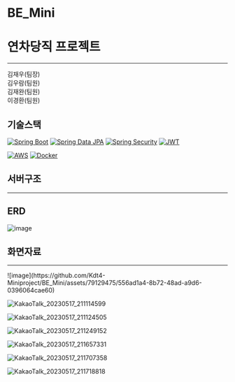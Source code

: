 # BE_Mini
<h1>연차당직 프로젝트</h1>




<hr>
<div>김재우(팀장)</div>
<div>김우람(팀원)</div>
<div>김재완(팀원)</div>
<div>이경환(팀원)</div>

<h2>기술스택</h2>

[![Spring Boot](https://img.shields.io/badge/Spring%20Boot-Framework-brightgreen.svg)](https://spring.io/projects/spring-boot)
[![Spring Data JPA](https://img.shields.io/badge/Spring%20Data%20JPA-ORM-yellow.svg)](https://spring.io/projects/spring-data-jpa)
[![Spring Security](https://img.shields.io/badge/Spring%20Security-Security-blue.svg)](https://spring.io/projects/spring-security)
[![JWT](https://img.shields.io/badge/JWT-Authentication-orange.svg)](https://jwt.io/)

[![AWS](https://img.shields.io/badge/AWS-Cloud-orange.svg)](https://aws.amazon.com/)
[![Docker](https://img.shields.io/badge/Docker-Container-blue.svg)](https://www.docker.com/)


<h2>서버구조</h2>
<hr>





<h2>ERD</h2>

![image](https://github.com/Kdt4-Miniproject/BE_Mini/assets/79129475/f4e54793-8286-4b80-96b4-13d84e1e572d)




<h2>화면자료</h2>
<hr>
![image](https://github.com/Kdt4-Miniproject/BE_Mini/assets/79129475/556ad1a4-8b72-48ad-a9d6-0396064cae60)


![KakaoTalk_20230517_211114599](https://github.com/Kdt4-Miniproject/BE_Mini/assets/79129475/8668cd18-49c8-4dde-bfae-99ec6a9ed32b)

![KakaoTalk_20230517_211124505](https://github.com/Kdt4-Miniproject/BE_Mini/assets/79129475/3626d9b0-34b2-4b57-9db0-383e608de4ec)


![KakaoTalk_20230517_211249152](https://github.com/Kdt4-Miniproject/BE_Mini/assets/79129475/e5ef17ce-d8d2-4114-9463-b4ac547ddcb2)





![KakaoTalk_20230517_211657331](https://github.com/Kdt4-Miniproject/BE_Mini/assets/79129475/be7034fd-1e72-4580-ae94-595982e03e79)



![KakaoTalk_20230517_211707358](https://github.com/Kdt4-Miniproject/BE_Mini/assets/79129475/e1e75a5b-67ee-452b-99c9-bed216b405f9)


![KakaoTalk_20230517_211718818](https://github.com/Kdt4-Miniproject/BE_Mini/assets/79129475/9eff31b0-236e-4f77-a28d-4d32b88aa3f3)

